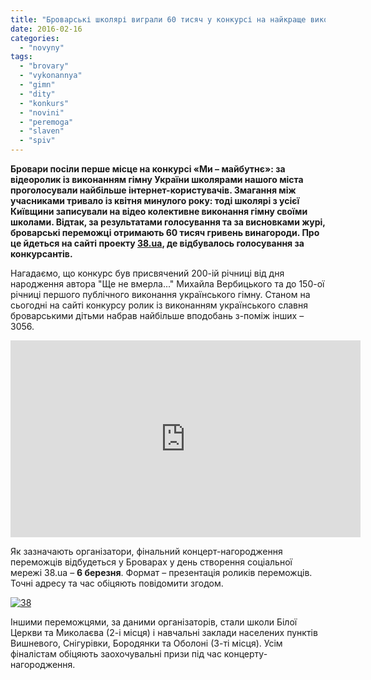 ```yaml
---
title: "Броварські школярі виграли 60 тисяч у конкурсі на найкраще виконання гімну"
date: 2016-02-16
categories: 
  - "novyny"
tags: 
  - "brovary"
  - "vykonannya"
  - "gimn"
  - "dity"
  - "konkurs"
  - "novini"
  - "peremoga"
  - "slaven"
  - "spiv"
---
```


**Бровари посіли перше місце на конкурсі «Ми – майбутнє»: за відеоролик із виконанням гімну України школярами нашого міста проголосували найбільше інтернет-користувачів. Змагання між учасниками тривало із квітня минулого року: тоді школярі з усієї Київщини записували на відео колективне виконання гімну своїми школами. Відтак, за результатами голосування та за висновками журі, броварські переможці отримають 60 тисяч гривень винагороди. Про це йдеться на сайті проекту [38.ua](http://web.38.ua/?ya=contest&w=1), де відбувалось голосування за конкурсантів.**

Нагадаємо, що конкурс був присвячений 200-ій річниці від дня народження автора "Ще не вмерла..." Михайла Вербицького та до 150-ої річниці першого публічного виконання українського гімну. Станом на сьогодні на сайті конкурсу ролик із виконанням українського славня броварськими дітьми набрав найбільше вподобань з-поміж інших – 3056.

<iframe src="https://www.youtube.com/embed/r1_OdS5P8zI" width="560" height="315" frameborder="0" allowfullscreen="allowfullscreen"></iframe>

Як зазначають організатори, фінальний концерт-нагородження переможців відбудеться у Броварах у день створення соціальної мережі 38.ua – **6 березня**. Формат – презентація роликів переможців. Точні адресу та час обіцяють повідомити згодом.

[![38](https://mpz.brovary.org/wp-content/uploads/2016/02/38.jpg)](https://mpz.brovary.org/wp-content/uploads/2016/02/38.jpg)

Іншими переможцями, за даними організаторів, стали школи Білої Церкви та Миколаєва (2-і місця) і навчальні заклади населених пунктів Вишневого, Снігурівки, Бородянки та Оболоні (3-ті місця). Усім фіналістам обіцяють заохочувальні призи під час концерту-нагородження.
